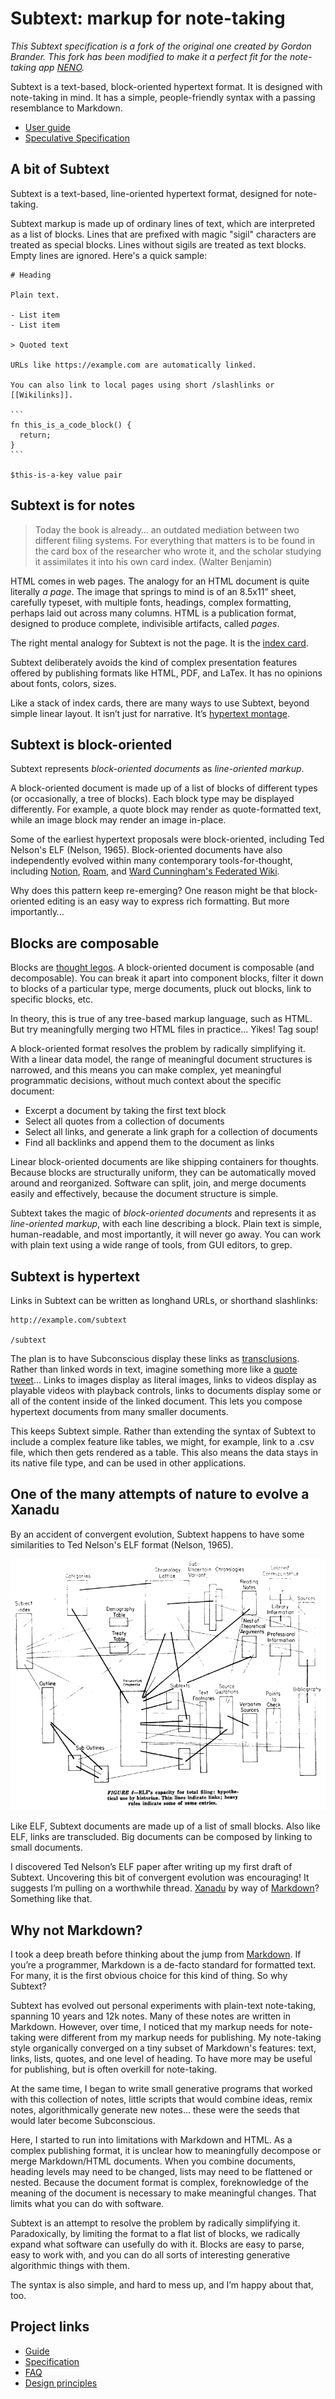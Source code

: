 # Subtext: markup for note-taking

_This Subtext specification is a fork of the original one created by Gordon Brander.
This fork has been modified to make it a perfect fit for the note-taking app
[NENO](https://polyrainbow.github.io/neno)._

Subtext is a text-based, block-oriented hypertext format. It is designed with note-taking in mind. It has a simple, people-friendly syntax with a passing resemblance to Markdown.

- [User guide](guide.md)
- [Speculative Specification](specification.md)

## A bit of Subtext

Subtext is a text-based, line-oriented hypertext format, designed for note-taking.

Subtext markup is made up of ordinary lines of text, which are interpreted as a list of blocks. Lines that are prefixed with magic "sigil" characters are treated as special blocks. Lines without sigils are treated as text blocks. Empty lines are ignored. Here's a quick sample:

````
# Heading

Plain text.

- List item
- List item

> Quoted text

URLs like https://example.com are automatically linked.

You can also link to local pages using short /slashlinks or [[Wikilinks]].

```
fn this_is_a_code_block() {
  return;
}
```

$this-is-a-key value pair
````

## Subtext is for notes

> Today the book is already… an outdated mediation between two different filing systems. For everything that matters is to be found in the card box of the researcher who wrote it, and the scholar studying it assimilates it into his own card index. (Walter Benjamin)

HTML comes in web pages. The analogy for an HTML document is quite literally _a page_. The image that springs to mind is of an 8.5x11” sheet, carefully typeset, with multiple fonts, headings, complex formatting, perhaps laid out across many columns. HTML is a publication format, designed to produce complete, indivisible artifacts, called _pages_.

The right mental analogy for Subtext is not the page. It is the [index card](https://subconscious.substack.com/p/thought-legos).

Subtext deliberately avoids the kind of complex presentation features offered by publishing formats like HTML, PDF, and LaTex. It has no opinions about fonts, colors, sizes.

Like a stack of index cards, there are many ways to use Subtext, beyond simple linear layout. It isn’t just for narrative. It’s [hypertext montage](https://subconscious.substack.com/p/hypertext-montage).

## Subtext is block-oriented

Subtext represents _block-oriented documents_ as _line-oriented markup_.

A block-oriented document is made up of a list of blocks of different types (or occasionally, a tree of blocks). Each block type may be displayed differently. For example, a quote block may render as quote-formatted text, while an image block may render an image in-place.

Some of the earliest hypertext proposals were block-oriented, including Ted Nelson's ELF (Nelson, 1965). Block-oriented documents have also independently evolved within many contemporary tools-for-thought, including [Notion](https://www.notion.so/), [Roam](https://roamresearch.com/), and [Ward Cunningham's Federated Wiki](http://fed.wiki.org/view/federated-wiki).

Why does this pattern keep re-emerging? One reason might be that block-oriented editing is an easy way to express rich formatting. But more importantly…

## Blocks are composable

Blocks are [thought legos](https://subconscious.substack.com/p/thought-legos). A block-oriented document is composable (and decomposable). You can break it apart into component blocks, filter it down to blocks of a particular type, merge documents, pluck out blocks, link to specific blocks, etc.

In theory, this is true of any tree-based markup language, such as HTML. But try meaningfully merging two HTML files in practice... Yikes! Tag soup!

A block-oriented format resolves the problem by radically simplifying it. With a linear data model, the range of meaningful document structures is narrowed, and this means you can make complex, yet meaningful programmatic decisions, without much context about the specific document:

- Excerpt a document by taking the first text block
- Select all quotes from a collection of documents
- Select all links, and generate a link graph for a collection of documents
- Find all backlinks and append them to the document as links

Linear block-oriented documents are like shipping containers for thoughts. Because blocks are structurally uniform, they can be automatically moved around and reorganized. Software can split, join, and merge documents easily and effectively, because the document structure is simple.

Subtext takes the magic of _block-oriented documents_ and represents it as _line-oriented markup_, with each line describing a block. Plain text is simple, human-readable, and most importantly, it will never go away. You can work with plain text using a wide range of tools, from GUI editors, to grep.

## Subtext is hypertext

Links in Subtext can be written as longhand URLs, or shorthand slashlinks:

```
http://example.com/subtext

/subtext
```

The plan is to have Subconscious display these links as [transclusions](https://en.wikipedia.org/wiki/Transclusion). Rather than linked words in text, imagine something more like a [quote tweet](https://indieweb.org/quote_tweet)… Links to images display as literal images, links to videos display as playable videos with playback controls, links to documents display some or all of the content inside of the linked document. This lets you compose hypertext documents from many smaller documents.

This keeps Subtext simple. Rather than extending the syntax of Subtext to include a complex feature like tables, we might, for example, link to a .csv file, which then gets rendered as a table. This also means the data stays in its native file type, and can be used in other applications.

## One of the many attempts of nature to evolve a Xanadu

By an accident of convergent evolution, Subtext happens to have some similarities to Ted Nelson's ELF format (Nelson, 1965).

![Ted Nelson “A File Structure for the Complex, the Changing, and the Indeterminate”, 1965](./assets/elf.png)

Like ELF, Subtext documents are made up of a list of small blocks. Also like ELF, links are transcluded. Big documents can be composed by linking to small documents.

I discovered Ted Nelson’s ELF paper after writing up my first draft of Subtext. Uncovering this bit of convergent evolution was encouraging! It suggests I’m pulling on a worthwhile thread. [Xanadu](https://en.wikipedia.org/wiki/Ted_Nelson#Project_Xanadu) by way of [Markdown](https://daringfireball.net/projects/markdown/)? Something like that.

## Why not Markdown?

I took a deep breath before thinking about the jump from [Markdown](https://daringfireball.net/projects/markdown/). If you’re a programmer, Markdown is a de-facto standard for formatted text. For many, it is the first obvious choice for this kind of thing. So why Subtext?

Subtext has evolved out personal experiments with plain-text note-taking, spanning 10 years and 12k notes. Many of these notes are written in Markdown. However, over time, I noticed that my markup needs for note-taking were different from my markup needs for publishing. My note-taking style organically converged on a tiny subset of Markdown's features: text, links, lists, quotes, and one level of heading. To have more may be useful for publishing, but is often overkill for note-taking.

At the same time, I began to write small generative programs that worked with this collection of notes, little scripts that would combine ideas, remix notes, algorithmically generate new notes… these were the seeds that would later become Subconscious.

Here, I started to run into limitations with Markdown and HTML. As a complex publishing format, it is unclear how to meaningfully decompose or merge Markdown/HTML documents. When you combine documents, heading levels may need to be changed, lists may need to be flattened or nested. Because the document format is complex, foreknowledge of the meaning of the document is necessary to make meaningful changes. That limits what you can do with software.

Subtext is an attempt to resolve the problem by radically simplifying it. Paradoxically, by limiting the format to a flat list of blocks, we radically expand what software can usefully do with it. Blocks are easy to parse, easy to work with, and you can do all sorts of interesting generative algorithmic things with them.

The syntax is also simple, and hard to mess up, and I’m happy about that, too.

## Project links

- [Guide](guide.md)
- [Specification](specification.md)
- [FAQ](faq.md)
- [Design principles](archive/design.md)